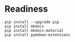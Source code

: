 # Readiness

```
pip install --upgrade pip
pip install mkdocs
pip install mkdocs-material
pip install pymdown-extensions
```
